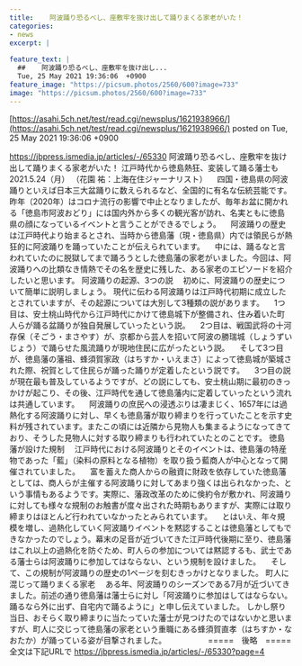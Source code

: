 ```yaml
---
title:    阿波踊り恐るべし、座敷牢を抜け出して踊りまくる家老がいた！  
categories:
- news
excerpt: |
  
feature_text: |
  ##    阿波踊り恐るべし、座敷牢を抜け出し...
  Tue, 25 May 2021 19:36:06  +0900
feature_image: "https://picsum.photos/2560/600?image=733"
image: "https://picsum.photos/2560/600?image=733"
---
```


[https://asahi.5ch.net/test/read.cgi/newsplus/1621938966/](https://asahi.5ch.net/test/read.cgi/newsplus/1621938966/)
posted on Tue, 25 May 2021 19:36:06  +0900

<!--more-->

https://jbpress.ismedia.jp/articles/-/65330 阿波踊り恐るべし、座敷牢を抜け出して踊りまくる家老がいた！ 江戸時代から徳島熱狂、変装して踊る藩士も 2021.5.24（月） （花園 祐：上海在住ジャーナリスト） 　四国・徳島県の阿波踊りといえば日本三大盆踊りに数えられるなど、全国的に有名な伝統芸能です。昨年（2020年）はコロナ流行の影響で中止となりましたが、毎年お盆に開かれる「徳島市阿波おどり」には国内外から多くの観光客が訪れ、名実ともに徳島県の顔になっているイベントと言うことができるでしょう。 　阿波踊りの歴史は江戸時代より始まるとされ、当時から徳島藩（現・徳島県）内では領民らが熱狂的に阿波踊りを踊っていたことが伝えられています。 　中には、踊るなと言われていたのに脱獄してまで踊ろうとした徳島藩の家老がいました。今回は、阿波踊りへの比類なき情熱でその名を歴史に残した、ある家老のエピソードを紹介したいと思います。 阿波踊りの起源、3つの説 　初めに、阿波踊りの歴史について簡単に説明しましょう。 現代に伝わる阿波踊りは江戸時代初期に成立したとされていますが、その起源については大別して3種類の説があります。 　1つ目は、安土桃山時代から江戸時代にかけて徳島城下が整備され、住み着いた町人らが踊る盆踊りが独自発展していったという説。 　2つ目は、戦国武将の十河存保（そごう・まさやす）が、京都から芸人を招いて阿波の勝瑞城（しょうずいじょう）で踊らせた風流踊りが現地住民に広がったという説。 　そして3つ目が、徳島藩の藩祖、蜂須賀家政（はちすか・いえまさ）によって徳島城が築城された際、祝賀として住民らが踊った踊りが定着したという説です。 　3つ目の説が現在最も普及しているようですが、どの説にしても、安土桃山期に最初のきっかけが起こり、その後、江戸時代を通して徳島藩内に定着していったという流れは共通しています。 　阿波踊りの庶民への浸透ぶりは凄まじく、1657年には過熱化する阿波踊りに対し、早くも徳島藩が取り締まりを行っていたことを示す史料が残されています。またこの頃には近隣から見物人も集まるようになってきており、そうした見物人に対する取り締まりも行われていたとのことです。 徳島藩が設けた規制 　江戸時代における阿波踊りとそのイベントは、徳島藩の特産物であった「藍」（染料の原料となる植物）を取り扱う藍商人が中心となって開催されていました。 　富を蓄えた商人からの融資に財政を依存していた徳島藩としては、商人らが主催する阿波踊りに対してあまり強くは出られなかった、という事情もあるようです。実際に、藩政改革のために倹約令が敷かれ、阿波踊りに対しても様々な規制のお触書が度々出された時期もありますが、実際には取り締まりはほとんど行われていなかったとみられています。 　とはいえ、年々規模を増し、過熱化していく阿波踊りイベントを黙認することは徳島藩としてもできなかったのでしょう。幕末の足音が近づいてきた江戸時代後期に至り、徳島藩はこれ以上の過熱化を防ぐため、町人らの参加については黙認するも、武士である藩士らは阿波踊りに参加してはならない、という規制を設けました。 　そして、この規制が阿波踊りの歴史の1ページを刻むきっかけとなりました。 町人に混じって踊りまくる家老 　ある年、阿波踊りのシーズンである7月が近づいてきました。前述の通り徳島藩は藩士らに対し「阿波踊りに参加はしてはならない。踊るなら外に出ず、自宅内で踊るように」と申し伝えていました。 しかし祭り当日、おそらく取り締まりに当たっていた藩士が見つけたのではないかと思いますが、町人に交じって徳島藩の家老という重職にある蜂須賀直孝（はちすか・なおたか）が踊っている姿が目撃されました。 　　　　　=====　後略　===== 全文は下記URLで https://jbpress.ismedia.jp/articles/-/65330?page=4
